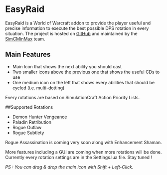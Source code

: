 # EasyRaid

EasyRaid is a World of Warcraft addon to provide the player useful and precise information to execute the best possible DPS rotation in every situation.
The project is hosted on [GitHub](https://github.com/SimCMinMax/EasyRaid) and maintained by the [SimCMinMax](https://github.com/orgs/SimCMinMax/people) team.


## Main Features
- Main Icon that shows the next ability you should cast
- Two smaller icons above the previous one that shows the useful CDs to use
- One medium icon on the left that shows every abilities that should be cycled (i.e. multi-dotting)

Every rotations are based on SimulationCraft Action Priority Lists.


##Supported Rotations
- Demon Hunter Vengeance
- Paladin Retribution
- Rogue Outlaw
- Rogue Subtlety

Rogue Assassination is coming very soon along with Enhancement Shaman.


More features including a GUI are coming when more rotations will be done. Currently every rotation settings are in the Settings.lua file.
Stay tuned !

_PS : You can drag & drop the main icon with Shift + Left-Click._